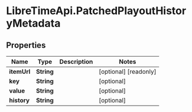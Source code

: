 # LibreTimeApi.PatchedPlayoutHistoryMetadata

## Properties

Name | Type | Description | Notes
------------ | ------------- | ------------- | -------------
**itemUrl** | **String** |  | [optional] [readonly] 
**key** | **String** |  | [optional] 
**value** | **String** |  | [optional] 
**history** | **String** |  | [optional] 


